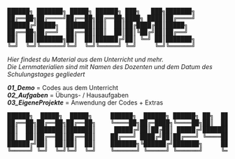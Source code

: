 <pre>
██████╗ ███████╗ █████╗ ██████╗ ███╗   ███╗███████╗
██╔══██╗██╔════╝██╔══██╗██╔══██╗████╗ ████║██╔════╝
██████╔╝█████╗  ███████║██║  ██║██╔████╔██║█████╗  
██╔══██╗██╔══╝  ██╔══██║██║  ██║██║╚██╔╝██║██╔══╝  
██║  ██║███████╗██║  ██║██████╔╝██║ ╚═╝ ██║███████╗
╚═╝  ╚═╝╚══════╝╚═╝  ╚═╝╚═════╝ ╚═╝     ╚═╝╚══════╝
</pre>

*Hier findest du Material aus dem Unterricht und mehr.*<br>
*Die Lernmaterialien sind mit Namen des Dozenten und dem Datum des Schulungstages gegliedert*

***01_Demo*** = Codes aus dem Unterricht<br>
***02_Aufgaben*** = Übungs- / Hausaufgaben<br>
***03_EigeneProjekte*** = Anwendung der Codes + Extras<br>

<pre>
██████╗  █████╗  █████╗     ██████╗  ██████╗ ██████╗ ██╗  ██╗              ██████╗  ██████╗ ██████╗  ██████╗ 
██╔══██╗██╔══██╗██╔══██╗    ╚════██╗██╔═████╗╚════██╗██║  ██║              ╚════██╗██╔═████╗╚════██╗██╔════╝ 
██║  ██║███████║███████║     █████╔╝██║██╔██║ █████╔╝███████║    █████╗     █████╔╝██║██╔██║ █████╔╝███████╗ 
██║  ██║██╔══██║██╔══██║    ██╔═══╝ ████╔╝██║██╔═══╝ ╚════██║    ╚════╝    ██╔═══╝ ████╔╝██║██╔═══╝ ██╔═══██╗
██████╔╝██║  ██║██║  ██║    ███████╗╚██████╔╝███████╗     ██║              ███████╗╚██████╔╝███████╗╚██████╔╝
╚═════╝ ╚═╝  ╚═╝╚═╝  ╚═╝    ╚══════╝ ╚═════╝ ╚══════╝     ╚═╝              ╚══════╝ ╚═════╝ ╚══════╝ ╚═════╝ 
</pre>
